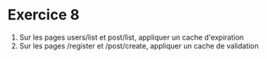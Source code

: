 # Exercice 8

1. Sur les pages users/list et post/list, appliquer un cache d'expiration
2. Sur les pages /register et /post/create, appliquer un cache de validation